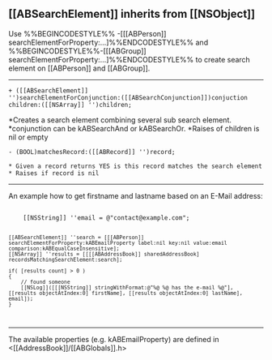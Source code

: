 [[ABSearchElement]] inherits from [[NSObject]]
----

Use %%BEGINCODESTYLE%% -[[[ABPerson]] searchElementForProperty:...]%%ENDCODESTYLE%% and %%BEGINCODESTYLE%%-[[[ABGroup]] searchElementForProperty:...]%%ENDCODESTYLE%% to create search element on [[ABPerson]] and [[ABGroup]].

----

<code>+ ([[ABSearchElement]] '')searchElementForConjunction:([[ABSearchConjunction]])conjuction children:([[NSArray]] '')children;</code>
    
*Creates a search element combining several sub search element.
*conjunction can be kABSearchAnd or kABSearchOr.
*Raises of children is nil or empty


<code>- (BOOL)matchesRecord:([[ABRecord]] '')record;</code>

    * Given a record returns YES is this record matches the search element
    * Raises if record is nil


----

An example how to get firstname and lastname based on an E-Mail address:

<code>
    [[NSString]] ''email = @"contact@example.com";

    [[ABSearchElement]] ''search = [[[ABPerson]] searchElementForProperty:kABEmailProperty label:nil key:nil value:email comparison:kABEqualCaseInsensitive];
    [[NSArray]] ''results = [[[[ABAddressBook]] sharedAddressBook] recordsMatchingSearchElement:search];

    if( [results count] > 0 )
    {
        // found someone
        [[NSLog]]([[[NSString]] stringWithFormat:@"%@ %@ has the e-mail %@"], [[results objectAtIndex:0] firstName], [[results objectAtIndex:0] lastName], email]);
    }
</code>

----

The available properties (e.g. kABEmailProperty) are defined in <[[AddressBook]]/[[ABGlobals]].h>